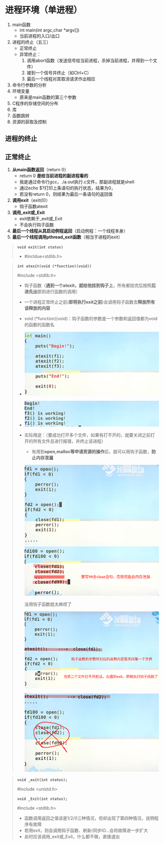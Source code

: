 # 进程环境（单进程）

1. main函数
   * int main(int argc,char *argv[])
   * 当前进程的入口/出口
2. 进程的终止（五三）
   * 正常终止
   * 异常终止：
     1. 调用abort函数（发送信号给当前进程，杀掉当前进程，并得到一个文件）
     2. 接到一个信号并终止（如Ctrl+C）
     3. 最后一个线程对其取消请求作出相应
3. 命令行参数的分析
4. 环境变量
   * 原来是main函数的第三个参数
5. C程序的存储空间的分布
6. 库
7. 函数跳转
8. 资源的获取及控制

## 进程的终止

## 正常终止

1. **从main函数返回**（return 0）
   * return 0 **是给当前进程的副进程看的**
   * 我是通过命令行gcc，./a.out执行.c文件，那副进程就是shell
   * 通过echo $?打印上条语句的执行状态，结果为0，
   * 若没有return 0，则结果为最后一条语句的返回值
2. **调用exit**（exit(0)）
   * 钩子函数atexit
3. **调用_exit或_Exit**
   * exit依赖于_exit或_Exit
   * 不会执行钩子函数
4. **最后一个线程从其启动例程返回**（启动例程：一个线程本身）
5. **最后一个线程调用pthread_exit函数**（相当于进程的exit）

> **`void exit(int status)`**
>
> - #incldue<stdlib.h>

> **`int atexit(void (*function)(void))`**
>
>
> #include <stdlib.h>
>
>
> - 钩子函数（**遇到一个atexit，就给他挂到钩子上**，所有都挂完后按照**后进先出**原则进行函数的调用）
> - 一个进程正常终止之前(**即将执行exit之前**)会调用钩子函数去**释放所有该释放的内容**
> - void (*function)(void)：钩子函数的参数是一个参数和返回值都为void的函数的函数名
> - ![](assets/20230311_162239_image.png)
> - ![](assets/20230311_162624_image.png)
> - 实际用途：（要成功打开多个文件，如果有打不开的，就要关闭之前打开的所有文件且进行报错，并终止该进程）
>
>   - 有用到**open,malloc等申请资源的操作**后，就可以用钩子函数，**防止内存泄漏**
>
>   ![](assets/20230311_163217_image.png)![](assets/20230311_163337_image.png)
>
>   没用钩子函数就太麻烦了
>
>   ![](assets/20230311_164226_image.png)
>
>   ![](assets/20230311_164518_image.png)

> **`void _exit(int status);`**
>
> #include <unistd.h>
>
> **`void _Exit(int status);`**
>
> #include <stdlib.h>
>
> - 函数调用返回之值该是1/2/0三种情况，但却出现了第四种情况，说明程序有故障
> - 若用exit，则会调用钩子函数、刷新/同步IO...会将故障进一步扩大
> - 此时应该调用_exit或_Exit，什么都不做，直接退出
>
